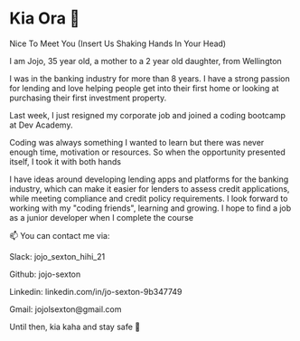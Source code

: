 <h1> Kia Ora 🌿 </h1>
<p> Nice To Meet You (Insert Us Shaking Hands In Your Head) </p>
<p> I am Jojo, 35 year old, a mother to a 2 year old daughter, from Wellington</p>
<p> I was in the banking industry for more than 8 years. I have a strong passion for lending and love helping people get into their first home or looking at purchasing their first investment property.
<p> Last week, I just resigned my corporate job and joined a coding bootcamp at Dev Academy. 
<p> Coding was always something I wanted to learn but there was never enough time, motivation or resources. So when the opportunity presented itself, I took it with both hands
<p> I have ideas around developing lending apps and platforms for the banking industry, which can make it easier for lenders to assess credit applications, while meeting compliance and credit policy requirements. I look forward to working with  my "coding friends", learning and growing. I hope to find a job as a junior developer when I complete the course
<p> 📫 You can contact me via:</p>
<p> Slack: jojo_sexton_hihi_21 </p>
<p> Github: jojo-sexton </p>
<p> Linkedin: linkedin.com/in/jo-sexton-9b347749 </p>
<p>  Gmail: jojolsexton@gmail.com </p>
<p> Until then, kia kaha and stay safe 🌱 </p>
